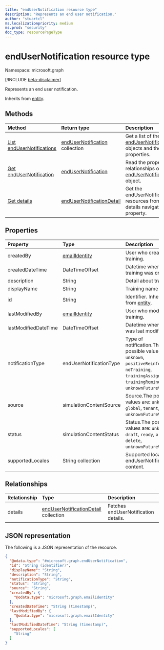 ```yaml
---
title: "endUserNotification resource type"
description: "Represents an end user notification."
author: "stuartcl"
ms.localizationpriority: medium
ms.prod: "security"
doc_type: resourcePageType
---
```


# endUserNotification resource type

Namespace: microsoft.graph

[!INCLUDE [beta-disclaimer](../../includes/beta-disclaimer.md)]

Represents an end user notification.

Inherits from [entity](../resources/entity.md).

## Methods
|Method|Return type|Description|
|:---|:---|:---|
|[List endUserNotifications](../api/attacksimulationroot-list-endusernotifications.md)|[endUserNotification](../resources/endusernotification.md) collection|Get a list of the [endUserNotification](../resources/endusernotification.md) objects and their properties.|
|[Get endUserNotification](../api/endusernotification-get.md)|[endUserNotification](../resources/endusernotification.md)|Read the properties and relationships of an [endUserNotification](../resources/endusernotification.md) object.|
|[Get details](../api/endusernotificationdetail-get.md)|[endUserNotificationDetail](../resources/endusernotificationdetail.md)|Get the endUserNotificationDetail resources from the details navigation property.|

## Properties
|Property|Type|Description|
|:---|:---|:---|
|createdBy|[emailIdentity](../resources/emailidentity.md)|User who created the training.||
|createdDateTime|DateTimeOffset|Datetime when the training was created.|
|description|String|Detail about training.|
|displayName|String|Training name|
|id|String|Identifier. Inherited from [entity](../resources/entity.md).|
|lastModifiedBy|[emailIdentity](../resources/emailidentity.md)|User who modified the training.|
|lastModifiedDateTime|DateTimeOffset|Datetime when training was lsat modified.|
|notificationType|endUserNotificationType|Type of notification.The possible values are: `unknown`, `positiveReinforcement`, `noTraining`, `trainingAssignment`, `trainingReminder`, `unknownFutureValue`.|
|source|simulationContentSource|Source.The possible values are: `unknown`, `global`, `tenant`, `unknownFutureValue`.|
|status|simulationContentStatus|Status.The possible values are: `unknown`, `draft`, `ready`, `archive`, `delete`, `unknownFutureValue`.|
|supportedLocales|String collection|Supported locales for endUserNotification content.|

## Relationships
|Relationship|Type|Description|
|:---|:---|:---|
|details|[endUserNotificationDetail](../resources/endusernotificationdetail.md) collection|Fetches endUserNotification details.|

## JSON representation
The following is a JSON representation of the resource.
<!-- {
  "blockType": "resource",
  "keyProperty": "id",
  "@odata.type": "microsoft.graph.endUserNotification",
  "baseType": "microsoft.graph.entity",
  "openType": false
}
-->
``` json
{
  "@odata.type": "#microsoft.graph.endUserNotification",
  "id": "String (identifier)",
  "displayName": "String",
  "description": "String",
  "notificationType": "String",
  "status": "String",
  "source": "String",
  "createdBy": {
    "@odata.type": "microsoft.graph.emailIdentity"
  },
  "createdDateTime": "String (timestamp)",
  "lastModifiedBy": {
    "@odata.type": "microsoft.graph.emailIdentity"
  },
  "lastModifiedDateTime": "String (timestamp)",
  "supportedLocales": [
    "String"
  ]
}
```

